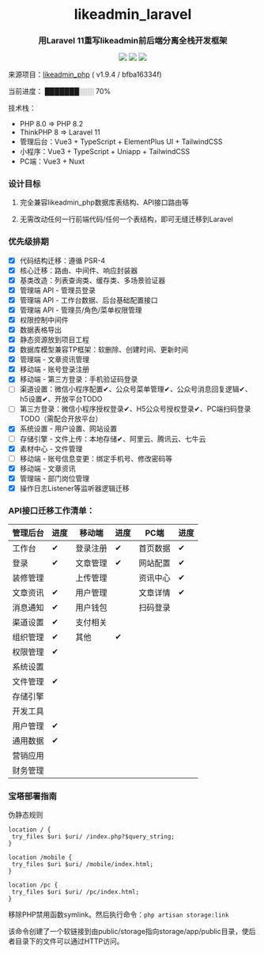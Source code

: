 <h1 align="center" style="margin: 10px 0 10px; font-weight: bold;">likeadmin_laravel</h1>
<h3 align="center" style="margin-bottom: 10px;">用Laravel 11重写likeadmin前后端分离全栈开发框架</h3>
<p align="center">
<a href="#"><img src="https://img.shields.io/badge/Laravel-11-ef6763"></a>
<a href="#"><img src="https://img.shields.io/badge/PHP-8.2-8892bf"></a>
<a href="#"><img src="https://img.shields.io/badge/MySQL-8.0-3e6e93"></a>

来源项目：[likeadmin_php](https://github.com/likeadmin-likeshop/likeadmin_php) ( v1.9.4 / bfba16334f)

当前进度：
███████░░░ 70%

技术栈：
- PHP 8.0 => PHP 8.2
- ThinkPHP 8 => Laravel 11
- 管理后台：Vue3 + TypeScript + ElementPlus UI + TailwindCSS
- 小程序：Vue3 + TypeScript + Uniapp + TailwindCSS
- PC端：Vue3 + Nuxt

### 设计目标

1. 完全兼容likeadmin_php数据库表结构、API接口路由等

2. 无需改动任何一行前端代码/任何一个表结构，即可无缝迁移到Laravel

### 优先级排期

- [x] 代码结构迁移：遵循 PSR-4
- [x] 核心迁移：路由、中间件、响应封装器
- [x] 基类改造：列表查询类、缓存类、多场景验证器
- [x] 管理端 API - 管理员登录
- [x] 管理端 API - 工作台数据、后台基础配置接口
- [x] 管理端 API - 管理员/角色/菜单权限管理
- [x] 权限控制中间件
- [x] 数据表格导出
- [x] 静态资源放到项目工程
- [x] 数据库模型兼容TP框架：软删除、创建时间、更新时间
- [x] 管理端 - 文章资讯管理
- [x] 移动端 - 账号登录注册
- [x] 移动端 - 第三方登录：手机验证码登录
- [ ] 渠道设置：微信小程序配置✔、公众号菜单管理✔、公众号消息回复逻辑✔、h5设置✔、开放平台TODO
- [ ] 第三方登录：微信小程序授权登录✔、H5公众号授权登录✔、PC端扫码登录TODO（需配合开放平台）
- [x] 系统设置 - 用户设置、网站设置
- [ ] 存储引擎 - 文件上传：本地存储✔、阿里云、腾讯云、七牛云
- [x] 素材中心 - 文件管理
- [ ] 移动端 - 账号信息变更：绑定手机号、修改密码等
- [x] 移动端 - 文章资讯
- [x] 管理端 - 部门岗位管理
- [x] 操作日志Listener等监听器逻辑迁移

### API接口迁移工作清单：

| **管理后台**   | 进度 | **移动端**     | 进度 | **PC端**       | 进度 |
|----------------|----|----------------|----|----------------|------|
| 工作台 | ✔ | 登录注册 | ✔ | 首页数据 | ✔ |
| 登录 | ✔ | 文章管理 | ✔ | 网站配置 | ✔ |
| 装修管理 |    | 上传管理 |    | 资讯中心 | ✔ |
| 文章资讯 | ✔ | 用户管理 |    | 文章详情 | ✔ |
| 消息通知 | ✔ | 用户钱包 |    | 扫码登录 |      |
| 渠道设置 | ✔ | 支付相关 |    |                |      |
| 组织管理 | ✔ | 其他 | ✔ |                |      |
| 权限管理 | ✔ |                |    |                |      |
| 系统设置 |    |                |    |                |      |
| 文件管理 | ✔ |                |    |                |      |
| 存储引擎 |    |                |    |                |      |
| 开发工具 |    |                |    |                |      |
| 用户管理 | ✔ |                |    |                |      |
| 通用数据 | ✔ |                |    |                |      |
| 营销应用 |    |                |    |                |      |
| 财务管理 |    |                |    |                |      |

### 宝塔部署指南

伪静态规则
    
 ```
location / {
  try_files $uri $uri/ /index.php?$query_string;
}

location /mobile {
  try_files $uri $uri/ /mobile/index.html;
}

location /pc {
  try_files $uri $uri/ /pc/index.html;
}
```

移除PHP禁用函数symlink。然后执行命令：`php artisan storage:link`

该命令创建了一个软链接到由public/storage指向storage/app/public目录，使后者目录下的文件可以通过HTTP访问。
